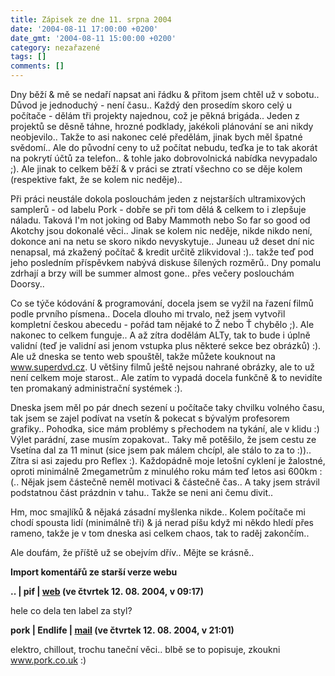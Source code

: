 ```yaml
---
title: Zápisek ze dne 11. srpna 2004
date: '2004-08-11 17:00:00 +0200'
date_gmt: '2004-08-11 15:00:00 +0200'
category: nezařazené
tags: []
comments: []
---
```

<p>Dny běží &amp; mě se nedaří napsat ani řádku &amp; přitom jsem chtěl už v sobotu.. Důvod je jednoduchý -  není času.. Každý den prosedím skoro celý u počítače - dělám tři projekty najednou, což je pěkná brigáda..  Jeden z projektů se děsně táhne, hrozné podklady, jakékoli plánování se ani nikdy neobjevilo.. Takže to asi nakonec  celé předělám, jinak bych měl špatné svědomí.. Ale do původní ceny to už počítat nebudu, teďka je to tak akorát  na pokrytí účtů za telefon.. &amp; tohle jako dobrovolnická nabídka nevypadalo ;). Ale jinak to celkem běží &amp;  v práci se ztratí všechno co se děje kolem (respektive fakt, že se kolem nic neděje)..</p>
<p>Při práci neustále dokola poslouchám jeden z nejstarších ultramixových samplerů - od labelu Pork - dobře se při  tom dělá &amp; celkem to i zlepšuje náladu. Taková I'm not joking od Baby Mammoth nebo So far so good od Akotchy  jsou dokonalé věci.. Jinak se kolem nic neděje, nikde nikdo není, dokonce ani na netu se skoro nikdo nevyskytuje..  Juneau už deset dní nic nenapsal, má zkažený počítač &amp; kredit určitě zlikvidoval :).. takže teď pod jeho  posledním příspěvkem nabývá diskuse šílených rozměrů..  Dny pomalu zdrhají a brzy will be summer almost gone.. přes večery poslouchám Doorsy..</p>
<p>Co se týče kódování &amp; programování, docela jsem se vyžil na řazení filmů podle prvního písmena.. Docela dlouho  mi trvalo, než jsem vytvořil kompletní českou abecedu - pořád tam nějaké to Ž nebo Ť chybělo ;). Ale nakonec  to celkem funguje.. A až zítra dodělám ALTy, tak to bude i úplně validní (teď je validní asi jenom vstupka  plus některé sekce bez obrázků) :). Ale už dneska se tento web spouštěl,  takže můžete kouknout na <a href="https://www.superdvd.cz">www.superdvd.cz</a>. U většiny filmů ještě nejsou nahrané  obrázky, ale to už není celkem moje starost.. Ale zatím to vypadá docela funkčně &amp; to nevidíte ten promakaný  administrační systémek :).</p>
<p>Dneska jsem měl po pár dnech sezení u počítače taky chvilku volného času, tak jsem se zajel podívat na vsetín  &amp; pokecat s bývalým profesorem grafiky.. Pohodka, sice mám problémy s přechodem na tykání, ale v klidu :)  Výlet parádní, zase musím zopakovat.. Taky mě potěšilo,  že jsem cestu ze Vsetína dal za 11 minut (sice jsem pak málem chcípl, ale stálo to za to :)).. Zítra si asi zajedu  pro Reflex :). Každopádně moje letošní cyklení je žalostné, oproti minimálně 2megametrům z minulého roku mám  teď letos asi 600km :(.. Nějak jsem částečně neměl motivaci &amp; částečně čas.. A taky jsem strávil podstatnou část  prázdnin v tahu.. Takže se neni ani čemu divit..</p>
<p>Hm, moc smajlíků &amp; nějaká zásadní myšlenka nikde.. Kolem počítače mi chodí spousta lidí (minimálně tři)  &amp; já nerad píšu když mi někdo hledí přes rameno, takže je v tom dneska asi celkem chaos, tak to raděj zakončím..</p>
<p>Ale doufám, že příště už se obejvím dřív.. Mějte se krásně..</p>
<div class="import-komentaru">
<p><strong>Import komentářů ze starší verze webu</strong></p>
<div class="comment">
<p style="font-weight:bold"><span class="compredmet">..</span> | <span class="comname">pif</span> |  <a href="https://www.pifik.com">web</a> (ve&nbsp;čtvrtek&nbsp;12.&nbsp;08.&nbsp;2004,&nbsp;v&nbsp;09:17)</p>
<p>hele co dela ten label za styl? </p>
</div>
<div class="comment">
<p style="font-weight:bold"><span class="compredmet">pork</span> | <span class="comname">Endlife</span> |  <a href="mailto:jan.martinek@post.cz">mail</a> (ve&nbsp;čtvrtek&nbsp;12.&nbsp;08.&nbsp;2004,&nbsp;v&nbsp;21:01)</p>
<p>elektro, chillout, trochu taneční věci.. blbě se to popisuje, zkoukni <a href=https://www.pork.co.uk>www.pork.co.uk</a> :) </p>
</div>
</div>
